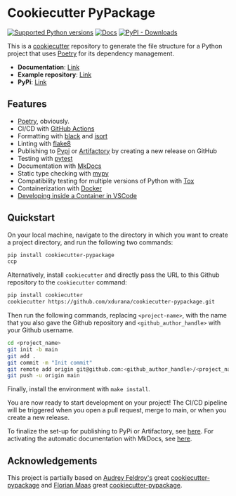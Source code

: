 # Cookiecutter PyPackage

[![Supported Python versions](https://img.shields.io/pypi/pyversions/cookiecutter-pypackage)](https://pypi.org/project/cookiecutter-pypackage/)
[![Docs](https://img.shields.io/badge/docs-gh--pages-blue)](https://xdurana.github.io/cookiecutter-pypackage/)
[![PyPI - Downloads](https://img.shields.io/pypi/dm/cookiecutter-pypackage)](https://img.shields.io/pypi/dm/cookiecutter-pypackage?style=flat-square)

This is a [cookiecutter](https://github.com/cookiecutter/cookiecutter)
repository to generate the file structure for a Python project that uses
[Poetry](https://python-poetry.org/) for its dependency management.

- **Documentation**: [Link](https://xdurana.github.io/cookiecutter-pypackage/)
- **Example repository**: [Link](https://github.com/xdurana/cookiecutter-pypackage-example)
- **PyPi**: [Link](https://pypi.org/project/cookiecutter-pypackage/)

## Features

- [Poetry](https://python-poetry.org/), obviously.
- CI/CD with [GitHub Actions](https://github.com/features/actions)
- Formatting with [black](https://pypi.org/project/black/) and [isort](https://pycqa.github.io/isort/index.html)
- Linting with [flake8](https://flake8.pycqa.org/en/latest/)
- Publishing to [Pypi](https://pypi.org) or [Artifactory](https://jfrog.com/artifactory) by creating a new release on GitHub
- Testing with [pytest](https://docs.pytest.org/en/7.1.x/)
- Documentation with [MkDocs](https://www.mkdocs.org/)
- Static type checking with [mypy](https://mypy.readthedocs.io/en/stable/)
- Compatibility testing for multiple versions of Python with [Tox](https://tox.wiki/en/latest/)
- Containerization with [Docker](https://www.docker.com/)
- [Developing inside a Container in VSCode](https://code.visualstudio.com/docs/remote/containers)

## Quickstart

On your local machine, navigate to the directory in which you want to
create a project directory, and run the following two commands:

``` bash
pip install cookiecutter-pypackage
ccp
```

Alternatively, install `cookiecutter` and directly pass the URL to this
Github repository to the `cookiecutter` command:

``` bash
pip install cookiecutter
cookiecutter https://github.com/xdurana/cookiecutter-pypackage.git
```

Then run the following commands, replacing `<project-name>`, with the
name that you also gave the Github repository and
`<github_author_handle>` with your Github username.

``` bash
cd <project_name>
git init -b main
git add .
git commit -m "Init commit"
git remote add origin git@github.com:<github_author_handle>/<project_name>.git
git push -u origin main
```

Finally, install the environment with `make install`.

You are now ready to start development on your project! The CI/CD
pipeline will be triggered when you open a pull request, merge to main,
or when you create a new release.

To finalize the set-up for publishing to PyPi or Artifactory, see
[here](https://xdurana.github.io/cookiecutter-pypackage/features/publishing/#set-up-for-pypi).
For activating the automatic documentation with MkDocs, see
[here](https://xdurana.github.io/cookiecutter-pypackage/features/mkdocs/#enabling-the-documentation-on-github).

## Acknowledgements

This project is partially based on [Audrey
Feldroy's](https://github.com/audreyfeldroy) great
[cookiecutter-pypackage](https://github.com/audreyfeldroy/cookiecutter-pypackage) and [
Florian Maas](https://github.com/fpgmaas/) great [cookiecutter-pypackage](https://github.com/fpgmaas/cookiecutter-pypackage).

